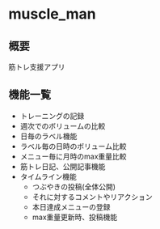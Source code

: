# muscle_man
## 概要
筋トレ支援アプリ
## 機能一覧
- トレーニングの記録
- 週次でのボリュームの比較
- 日毎のラベル機能
- ラベル毎の日時のボリューム比較
- メニュー毎に月時のmax重量比較
- 筋トレ日記、公開記事機能
- タイムライン機能
  - つぶやきの投稿(全体公開)
  - それに対するコメントやリアクション
  - 本日達成メニューの登録
  - max重量更新時、投稿機能